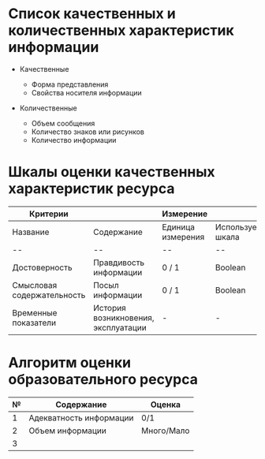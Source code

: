 # Список качественных и количественных характеристик информации
* Качественные
  * Форма представления
  * Свойства носителя информации

* Количественные
  * Объем сообщения
  * Количество знаков или рисунков
  * Количество информации

# Шкалы оценки качественных характеристик ресурса


| Критерии | | Измерение  | |
|--|--|--|--|
| Название | Содержание | Единица измерения | Используемая шкала |
|--        |--          |--                 |--                  |
| Достоверность | Правдивость информации | 0 / 1 | Boolean |
| Смысловая содержательность | Посыл информации | 0 / 1 | Boolean |
| Временные показатели | История возникновения, эксплуатации | - | - |

# Алгоритм оценки образовательного ресурса

| № | Содержание | Оценка |
|-- |--          |--      |
| 1 | Адекватность информации | 0/1|
| 2 | Объем информации | Много/Мало |
| 3 |
